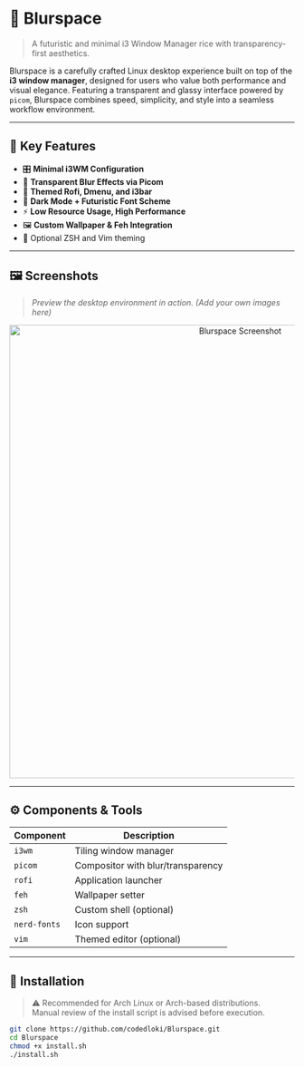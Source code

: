 # 🚀 Blurspace

> A futuristic and minimal i3 Window Manager rice with transparency-first aesthetics.

Blurspace is a carefully crafted Linux desktop experience built on top of the **i3 window manager**, designed for users who value both performance and visual elegance. Featuring a transparent and glassy interface powered by `picom`, Blurspace combines speed, simplicity, and style into a seamless workflow environment.

---

## 🧊 Key Features

- 🎛️ **Minimal i3WM Configuration**
- 💠 **Transparent Blur Effects via Picom**
- 🧩 **Themed Rofi, Dmenu, and i3bar**
- 🌙 **Dark Mode + Futuristic Font Scheme**
- ⚡ **Low Resource Usage, High Performance**
- 🖼️ **Custom Wallpaper & Feh Integration**
- 🔧 Optional ZSH and Vim theming

---

## 🖼️ Screenshots

> _Preview the desktop environment in action. (Add your own images here)_

<p align="center">
  <img src="https://github.com/codedloki/Blurspace/assets/blurspace-desktop-preview.png" alt="Blurspace Screenshot" width="800"/>
</p>

---

## ⚙️ Components & Tools

| Component   | Description                       |
|------------|-----------------------------------|
| `i3wm`      | Tiling window manager             |
| `picom`     | Compositor with blur/transparency |
| `rofi`      | Application launcher              |
| `feh`       | Wallpaper setter                  |
| `zsh`       | Custom shell (optional)           |
| `nerd-fonts`| Icon support                      |
| `vim`       | Themed editor (optional)          |

---

## 🚀 Installation

> ⚠️ Recommended for Arch Linux or Arch-based distributions.  
> Manual review of the install script is advised before execution.

```bash
git clone https://github.com/codedloki/Blurspace.git
cd Blurspace
chmod +x install.sh
./install.sh
